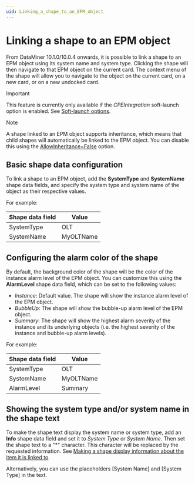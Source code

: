 ```yaml
---
uid: Linking_a_shape_to_an_EPM_object
---
```


# Linking a shape to an EPM object

From DataMiner 10.1.0/10.0.4 onwards, it is possible to link a shape to an EPM object using its system name and system type. Clicking the shape will then navigate to that EPM object on the current card. The context menu of the shape will allow you to navigate to the object on the current card, on a new card, or on a new undocked card.

> [!IMPORTANT]
> This feature is currently only available if the *CPEIntegration* soft-launch option is enabled. See [Soft-launch options](xref:SoftLaunchOptions).

> [!NOTE]
> A shape linked to an EPM object supports inheritance, which means that child shapes will automatically be linked to the EPM object. You can disable this using the [AllowInheritance=False](xref:Overview_of_page_and_shape_options#allowinheritancefalse) option.

## Basic shape data configuration

To link a shape to an EPM object, add the **SystemType** and **SystemName** shape data fields, and specify the system type and system name of the object as their respective values.

For example:

| Shape data field | Value |
|--|--|
| SystemType | OLT |
| SystemName | MyOLTName |

## Configuring the alarm color of the shape

By default, the background color of the shape will be the color of the instance alarm level of the EPM object. You can customize this using the **AlarmLevel** shape data field, which can be set to the following values:

- *Instance*: Default value. The shape will show the instance alarm level of the EPM object.
- *BubbleUp*: The shape will show the bubble-up alarm level of the EPM object.
- *Summary*: The shape will show the highest alarm severity of the instance and its underlying objects (i.e. the highest severity of the instance and bubble-up alarm levels).

For example:

| Shape data field | Value |
|--|--|
| SystemType | OLT |
| SystemName | MyOLTName |
| AlarmLevel | Summary |

## Showing the system type and/or system name in the shape text

To make the shape text display the system name or system type, add an **Info** shape data field and set it to *System Type* or *System Name*. Then set the shape text to a "*" character. This character will be replaced by the requested information. See [Making a shape display information about the item it is linked to](xref:Making_a_shape_display_information_about_the_item_it_is_linked_to).

Alternatively, you can use the placeholders [System Name] and [System Type] in the text.
